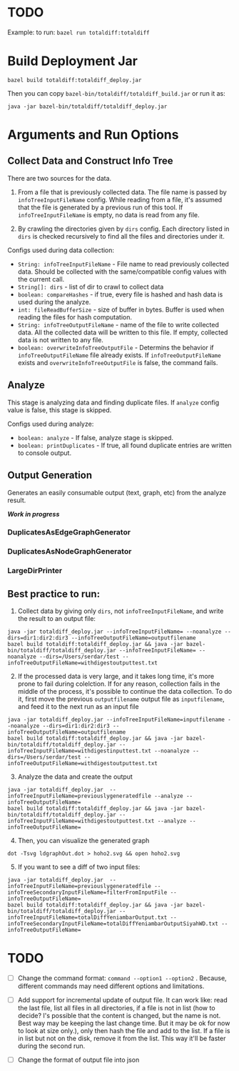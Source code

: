 # TODO
Example:
to run: `bazel run totaldiff:totaldiff`

# Build Deployment Jar

```
bazel build totaldiff:totaldiff_deploy.jar
```

Then you can copy `bazel-bin/totaldiff/totaldiff_build.jar` or run it as:

```
java -jar bazel-bin/totaldiff/totaldiff_deploy.jar
```

# Arguments and Run Options

## Collect Data and Construct Info Tree
There are two sources for the data.
1) From a file that is previously collected data. The file name is passed by `infoTreeInputFileName` config.
While reading from a file, it's assumed that the file is generated by a previous run of this tool. If 
`infoTreeInputFileName` is empty, no data is read from any file.

2) By crawling the directories given by `dirs` config. Each directory listed in `dirs` is checked recursively
to find all the files and directories under it.

Configs used during data collection:
- `String: infoTreeInputFileName` - File name to read previously collected data. Should be collected with
the same/compatible config values with the current call.
- `String[]: dirs` - list of dir to crawl to collect data
- `boolean: compareHashes` - if true, every file is hashed and hash data is used during the analyze.
- `int: fileReadBufferSize` - size of buffer in bytes. Buffer is used when reading the files for hash computation.
- `String: infoTreeOutputFileName` - name of the file to write collected data. All the collected data will
be written to this file. If empty, collected data is not written to any file. 
- `boolean: overwriteInfoTreeOutputFile` - Determins the behavior if `infoTreeOutputFileName` file already
exists. If `infoTreeOutputFileName` exists and `overwriteInfoTreeOutputFile` is false, the command fails.

## Analyze 
This stage is analyzing data and finding duplicate files. If `analyze` config value is false, this stage
is skipped.

Configs used during analyze:
- `boolean: analyze` - If false, analyze stage is skipped.
- `boolean: printDuplicates` - If true, all found duplicate entries are written to console output.

## Output Generation
Generates an easily consumable output (text, graph, etc) from the analyze result. 

_**Work in progress**_

### DuplicatesAsEdgeGraphGenerator
### DuplicatesAsNodeGraphGenerator
### LargeDirPrinter

## Best practice to run:
1) Collect data by giving only `dirs`, not `infoTreeInputFileName`, and write the result to an output file:

```
java -jar totaldiff_deploy.jar --infoTreeInputFileName= --noanalyze --dirs=dir1:dir2:dir3 --infoTreeOutputFileName=outputfilename
bazel build totaldiff:totaldiff_deploy.jar && java -jar bazel-bin/totaldiff/totaldiff_deploy.jar --infoTreeInputFileName= --noanalyze --dirs=/Users/serdar/test --infoTreeOutputFileName=withdigestoutputtest.txt
```

2) If the processed data is very large, and it takes long time, it's more prone to fail during colelction.
If for any reason, collection fails in the middle of the process, it's possible to continue the data 
collection. To do it, first move the previous `outputfilename` output file as `inputfilename`, and feed
it to the next run as an input file

```
java -jar totaldiff_deploy.jar --infoTreeInputFileName=inputfilename --noanalyze --dirs=dir1:dir2:dir3 --infoTreeOutputFileName=outputfilename
bazel build totaldiff:totaldiff_deploy.jar && java -jar bazel-bin/totaldiff/totaldiff_deploy.jar --infoTreeInputFileName=withdigestinputtest.txt --noanalyze --dirs=/Users/serdar/test --infoTreeOutputFileName=withdigestoutputtest.txt
```

3) Analyze the data and create the output

```
java -jar totaldiff_deploy.jar  --infoTreeInputFileName=previouslygeneratedfile --analyze --infoTreeOutputFileName=
bazel build totaldiff:totaldiff_deploy.jar && java -jar bazel-bin/totaldiff/totaldiff_deploy.jar --infoTreeInputFileName=withdigestoutputtest.txt --analyze --infoTreeOutputFileName=

```

4) Then, you can visualize the generated graph

```
dot -Tsvg ldgraphOut.dot > hoho2.svg && open hoho2.svg
```

5) If you want to see a diff of two input files:
```
java -jar totaldiff_deploy.jar  --infoTreeInputFileName=previouslygeneratedfile --infoTreeSecondaryInputFileName=filterFromInputFile --infoTreeOutputFileName=
bazel build totaldiff:totaldiff_deploy.jar && java -jar bazel-bin/totaldiff/totaldiff_deploy.jar --infoTreeInputFileName=totalDiffYeniambarOutput.txt --infoTreeSecondaryInputFileName=totalDiffYeniambarOutputSiyahWD.txt --infoTreeOutputFileName=
```

# TODO

- [ ] Change the command format: `command --option1 --option2` . Because, different commands may need 
different options and limitations.
- [ ] Add support for incremental update of output file. It can work like: read the last file, list all files in all directories, if a file is not in list (how to decide? I's possible that the content is changed, but the name is not. Best way may be keeping the last change time. But it may be ok for now to look at size only.), only then hash the file and add to the list. If a file is in list but not on the disk, remove it from the list. This way it'll be faster during the second run. 
- [ ] Change the format of output file into json

